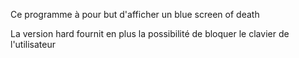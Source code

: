 Ce programme à pour but d'afficher un blue screen of death

La version hard fournit en plus la possibilité de bloquer le clavier de l'utilisateur